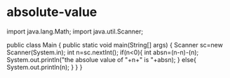 # absolute-value
import java.lang.Math;
import java.util.Scanner;

public class Main {
    public static void main(String[] args) {
     Scanner sc=new Scanner(System.in);
     int n=sc.nextInt();
     if(n<0){
       int absn=(n-n)-(n);
       System.out.println("the absolue value of "+n+" is "+absn);
     }
     else{
       System.out.println(n);
     }
  }
}
